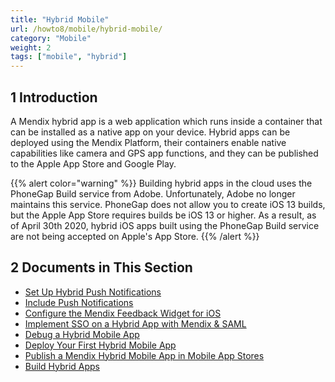 ```yaml
---
title: "Hybrid Mobile"
url: /howto8/mobile/hybrid-mobile/
category: "Mobile"
weight: 2
tags: ["mobile", "hybrid"]
---
```


## 1 Introduction

A Mendix hybrid app is a web application which runs inside a container that can be installed as a native app on your device. Hybrid apps can be deployed using the Mendix Platform, their containers enable native capabilities like camera and GPS app functions, and they can be published to the Apple App Store and Google Play. 

{{% alert color="warning" %}}
Building hybrid apps in the cloud uses the PhoneGap Build service from Adobe. Unfortunately, Adobe no longer maintains this service. PhoneGap does not allow you to create  iOS 13 builds, but the Apple App Store requires builds be iOS 13 or higher. As a result, as of April 30th 2020, hybrid iOS apps built using the PhoneGap Build service are not being accepted on Apple's App Store. 
{{% /alert %}}

## 2 Documents in This Section

* [Set Up Hybrid Push Notifications](/howto8/mobile/setting-up-hybrid-push-notifications/)
* [Include Push Notifications](/howto8/mobile/push-notifications/)
* [Configure the Mendix Feedback Widget for iOS](/howto8/mobile/feedback-widget-ios/)
* [Implement SSO on a Hybrid App with Mendix & SAML](/howto8/mobile/implement-sso-on-a-hybrid-app-with-mendix-and-saml/)
* [Debug a Hybrid Mobile App](/howto8/mobile/debug-a-mobile-app/)
* [Deploy Your First Hybrid Mobile App](/howto8/mobile/deploy-your-first-hybrid-mobile-app/)
* [Publish a Mendix Hybrid Mobile App in Mobile App Stores](/howto8/mobile/publishing-a-mendix-hybrid-mobile-app-in-mobile-app-stores/)
* [Build Hybrid Apps](/howto8/mobile/build-hybrid-apps/) 